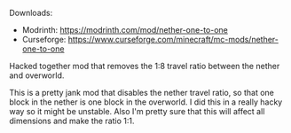 Downloads:
- Modrinth: https://modrinth.com/mod/nether-one-to-one
- Curseforge: https://www.curseforge.com/minecraft/mc-mods/nether-one-to-one

Hacked together mod that removes the 1:8 travel ratio between the nether and overworld.

This is a pretty jank mod that disables the nether travel ratio, so that one block in the nether is one block in the overworld. I did this in a really hacky way so it might be unstable. Also I'm pretty sure that this will affect all dimensions and make the ratio 1:1.
